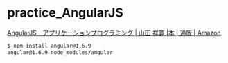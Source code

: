 # practice_AngularJS

[AngularJS　アプリケーションプログラミング | 山田 祥寛 |本 | 通販 | Amazon](https://www.amazon.co.jp/AngularJS-%E3%82%A2%E3%83%97%E3%83%AA%E3%82%B1%E3%83%BC%E3%82%B7%E3%83%A7%E3%83%B3%E3%83%97%E3%83%AD%E3%82%B0%E3%83%A9%E3%83%9F%E3%83%B3%E3%82%B0-%E5%B1%B1%E7%94%B0-%E7%A5%A5%E5%AF%9B/dp/4774175684/ref=tmm_other_meta_binding_swatch_0?_encoding=UTF8&qid=&sr=)

```bash
$ npm install angular@1.6.9
angular@1.6.9 node_modules/angular
```